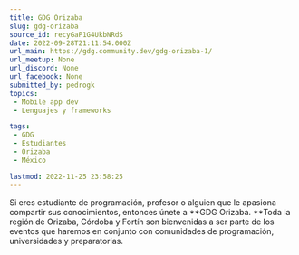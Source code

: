 ```yaml
---
title: GDG Orizaba
slug: gdg-orizaba
source_id: recyGaP1G4UkbNRdS
date: 2022-09-28T21:11:54.000Z
url_main: https://gdg.community.dev/gdg-orizaba-1/
url_meetup: None
url_discord: None
url_facebook: None
submitted_by: pedrogk
topics: 
 - Mobile app dev
 - Lenguajes y frameworks

tags: 
 - GDG
 - Estudiantes
 - Orizaba
 - México

lastmod: 2022-11-25 23:58:25
---
```


Si eres estudiante de programación, profesor o alguien que le apasiona compartir sus conocimientos, entonces únete a **GDG Orizaba. **Toda la región de Orizaba, Córdoba y Fortín son bienvenidas a ser parte de los eventos que haremos en conjunto con comunidades de programación, universidades y preparatorias.
